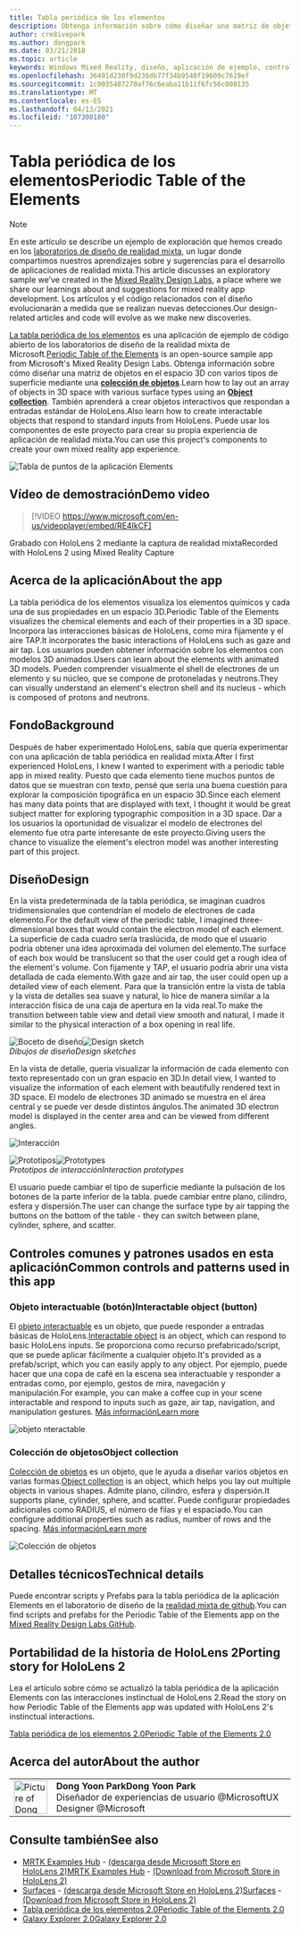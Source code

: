 ```yaml
---
title: Tabla periódica de los elementos
description: Obtenga información sobre cómo diseñar una matriz de objetos en el espacio 3D con varios tipos de superficie mediante una colección de objetos con la tabla periódica de la aplicación de ejemplo Elements.
author: cre8ivepark
ms.author: dongpark
ms.date: 03/21/2018
ms.topic: article
keywords: Windows Mixed Reality, diseño, aplicación de ejemplo, controles, MRTK, kit de herramientas de realidad mixta, Unity, aplicaciones de ejemplo, aplicaciones de ejemplo, código abierto, Microsoft Store, HoloLens, auriculares de realidad mixta, auriculares de realidad mixta de Windows, auriculares de realidad virtual
ms.openlocfilehash: 36491d230f9d236db77f34b9540f19609c7619ef
ms.sourcegitcommit: 1c9035487270af76c6eaba11b11f6fc56c008135
ms.translationtype: MT
ms.contentlocale: es-ES
ms.lasthandoff: 04/13/2021
ms.locfileid: "107300180"
---
```

# <a name="periodic-table-of-the-elements"></a><span data-ttu-id="e873c-104">Tabla periódica de los elementos</span><span class="sxs-lookup"><span data-stu-id="e873c-104">Periodic Table of the Elements</span></span>

>[!NOTE]
><span data-ttu-id="e873c-105">En este artículo se describe un ejemplo de exploración que hemos creado en los [laboratorios de diseño de realidad mixta](https://github.com/Microsoft/MRDesignLabs_Unity), un lugar donde compartimos nuestros aprendizajes sobre y sugerencias para el desarrollo de aplicaciones de realidad mixta.</span><span class="sxs-lookup"><span data-stu-id="e873c-105">This article discusses an exploratory sample we’ve created in the [Mixed Reality Design Labs](https://github.com/Microsoft/MRDesignLabs_Unity), a place where we share our learnings about and suggestions for mixed reality app development.</span></span> <span data-ttu-id="e873c-106">Los artículos y el código relacionados con el diseño evolucionarán a medida que se realizan nuevas detecciones.</span><span class="sxs-lookup"><span data-stu-id="e873c-106">Our design-related articles and code will evolve as we make new discoveries.</span></span>

<span data-ttu-id="e873c-107">[La tabla periódica de los elementos](https://github.com/Microsoft/MRDesignLabs_Unity_PeriodicTable) es una aplicación de ejemplo de código abierto de los laboratorios de diseño de la realidad mixta de Microsoft.</span><span class="sxs-lookup"><span data-stu-id="e873c-107">[Periodic Table of the Elements](https://github.com/Microsoft/MRDesignLabs_Unity_PeriodicTable) is an open-source sample app from Microsoft's Mixed Reality Design Labs.</span></span> <span data-ttu-id="e873c-108">Obtenga información sobre cómo diseñar una matriz de objetos en el espacio 3D con varios tipos de superficie mediante una **[colección de objetos](../../design/object-collection.md)**.</span><span class="sxs-lookup"><span data-stu-id="e873c-108">Learn how to lay out an array of objects in 3D space with various surface types using an **[Object collection](../../design/object-collection.md)**.</span></span> <span data-ttu-id="e873c-109">También aprenderá a crear objetos interactivos que respondan a entradas estándar de HoloLens.</span><span class="sxs-lookup"><span data-stu-id="e873c-109">Also learn how to create interactable objects that respond to standard inputs from HoloLens.</span></span> <span data-ttu-id="e873c-110">Puede usar los componentes de este proyecto para crear su propia experiencia de aplicación de realidad mixta.</span><span class="sxs-lookup"><span data-stu-id="e873c-110">You can use this project's components to create your own mixed reality app experience.</span></span>

![Tabla de puntos de la aplicación Elements](images/640px-periodictable-hero.jpg)

## <a name="demo-video"></a><span data-ttu-id="e873c-112">Vídeo de demostración</span><span class="sxs-lookup"><span data-stu-id="e873c-112">Demo video</span></span> 
> [!VIDEO https://www.microsoft.com/en-us/videoplayer/embed/RE4IkCF]

<span data-ttu-id="e873c-113">Grabado con HoloLens 2 mediante la captura de realidad mixta</span><span class="sxs-lookup"><span data-stu-id="e873c-113">Recorded with HoloLens 2 using Mixed Reality Capture</span></span>

## <a name="about-the-app"></a><span data-ttu-id="e873c-114">Acerca de la aplicación</span><span class="sxs-lookup"><span data-stu-id="e873c-114">About the app</span></span>

<span data-ttu-id="e873c-115">La tabla periódica de los elementos visualiza los elementos químicos y cada una de sus propiedades en un espacio 3D.</span><span class="sxs-lookup"><span data-stu-id="e873c-115">Periodic Table of the Elements visualizes the chemical elements and each of their properties in a 3D space.</span></span> <span data-ttu-id="e873c-116">Incorpora las interacciones básicas de HoloLens, como mira fijamente y el aire TAP.</span><span class="sxs-lookup"><span data-stu-id="e873c-116">It incorporates the basic interactions of HoloLens such as gaze and air tap.</span></span> <span data-ttu-id="e873c-117">Los usuarios pueden obtener información sobre los elementos con modelos 3D animados.</span><span class="sxs-lookup"><span data-stu-id="e873c-117">Users can learn about the elements with animated 3D models.</span></span> <span data-ttu-id="e873c-118">Pueden comprender visualmente el shell de electrones de un elemento y su núcleo, que se compone de protoneladas y neutrons.</span><span class="sxs-lookup"><span data-stu-id="e873c-118">They can visually understand an element's electron shell and its nucleus - which is composed of protons and neutrons.</span></span>

## <a name="background"></a><span data-ttu-id="e873c-119">Fondo</span><span class="sxs-lookup"><span data-stu-id="e873c-119">Background</span></span>

<span data-ttu-id="e873c-120">Después de haber experimentado HoloLens, sabía que quería experimentar con una aplicación de tabla periódica en realidad mixta.</span><span class="sxs-lookup"><span data-stu-id="e873c-120">After I first experienced HoloLens, I knew I wanted to experiment with a periodic table app in mixed reality.</span></span> <span data-ttu-id="e873c-121">Puesto que cada elemento tiene muchos puntos de datos que se muestran con texto, pensé que sería una buena cuestión para explorar la composición tipográfica en un espacio 3D.</span><span class="sxs-lookup"><span data-stu-id="e873c-121">Since each element has many data points that are displayed with text, I thought it would be great subject matter for exploring typographic composition in a 3D space.</span></span> <span data-ttu-id="e873c-122">Dar a los usuarios la oportunidad de visualizar el modelo de electrones del elemento fue otra parte interesante de este proyecto.</span><span class="sxs-lookup"><span data-stu-id="e873c-122">Giving users the chance to visualize the element's electron model was another interesting part of this project.</span></span>

## <a name="design"></a><span data-ttu-id="e873c-123">Diseño</span><span class="sxs-lookup"><span data-stu-id="e873c-123">Design</span></span>

<span data-ttu-id="e873c-124">En la vista predeterminada de la tabla periódica, se imaginan cuadros tridimensionales que contendrían el modelo de electrones de cada elemento.</span><span class="sxs-lookup"><span data-stu-id="e873c-124">For the default view of the periodic table, I imagined three-dimensional boxes that would contain the electron model of each element.</span></span> <span data-ttu-id="e873c-125">La superficie de cada cuadro sería traslúcida, de modo que el usuario podría obtener una idea aproximada del volumen del elemento.</span><span class="sxs-lookup"><span data-stu-id="e873c-125">The surface of each box would be translucent so that the user could get a rough idea of the element's volume.</span></span> <span data-ttu-id="e873c-126">Con fijamente y TAP, el usuario podría abrir una vista detallada de cada elemento.</span><span class="sxs-lookup"><span data-stu-id="e873c-126">With gaze and air tap, the user could open up a detailed view of each element.</span></span> <span data-ttu-id="e873c-127">Para que la transición entre la vista de tabla y la vista de detalles sea suave y natural, lo hice de manera similar a la interacción física de una caja de apertura en la vida real.</span><span class="sxs-lookup"><span data-stu-id="e873c-127">To make the transition between table view and detail view smooth and natural, I made it similar to the physical interaction of a box opening in real life.</span></span>

<span data-ttu-id="e873c-128">![Boceto de diseño](images/640px-sketch20170406.jpg)</span><span class="sxs-lookup"><span data-stu-id="e873c-128">![Design sketch](images/640px-sketch20170406.jpg)</span></span><br>
<span data-ttu-id="e873c-129">*Dibujos de diseño*</span><span class="sxs-lookup"><span data-stu-id="e873c-129">*Design sketches*</span></span>

<span data-ttu-id="e873c-130">En la vista de detalle, quería visualizar la información de cada elemento con texto representado con un gran espacio en 3D.</span><span class="sxs-lookup"><span data-stu-id="e873c-130">In detail view, I wanted to visualize the information of each element with beautifully rendered text in 3D space.</span></span> <span data-ttu-id="e873c-131">El modelo de electrones 3D animado se muestra en el área central y se puede ver desde distintos ángulos.</span><span class="sxs-lookup"><span data-stu-id="e873c-131">The animated 3D electron model is displayed in the center area and can be viewed from different angles.</span></span>

![Interacción](images/640px-periodictable-interaction.jpg)

<span data-ttu-id="e873c-133">![Prototipos](images/640px-periodictable-prototypes.jpg)</span><span class="sxs-lookup"><span data-stu-id="e873c-133">![Prototypes](images/640px-periodictable-prototypes.jpg)</span></span><br>
<span data-ttu-id="e873c-134">*Prototipos de interacción*</span><span class="sxs-lookup"><span data-stu-id="e873c-134">*Interaction prototypes*</span></span>

<span data-ttu-id="e873c-135">El usuario puede cambiar el tipo de superficie mediante la pulsación de los botones de la parte inferior de la tabla. puede cambiar entre plano, cilindro, esfera y dispersión.</span><span class="sxs-lookup"><span data-stu-id="e873c-135">The user can change the surface type by air tapping the buttons on the bottom of the table - they can switch between plane, cylinder, sphere, and scatter.</span></span>

## <a name="common-controls-and-patterns-used-in-this-app"></a><span data-ttu-id="e873c-136">Controles comunes y patrones usados en esta aplicación</span><span class="sxs-lookup"><span data-stu-id="e873c-136">Common controls and patterns used in this app</span></span>

### <a name="interactable-object-button"></a><span data-ttu-id="e873c-137">Objeto interactuable (botón)</span><span class="sxs-lookup"><span data-stu-id="e873c-137">Interactable object (button)</span></span>

<span data-ttu-id="e873c-138">El [objeto interactuable](../../design/interactable-object.md) es un objeto, que puede responder a entradas básicas de HoloLens.</span><span class="sxs-lookup"><span data-stu-id="e873c-138">[Interactable object](../../design/interactable-object.md) is an object, which can respond to basic HoloLens inputs.</span></span> <span data-ttu-id="e873c-139">Se proporciona como recurso prefabricado/script, que se puede aplicar fácilmente a cualquier objeto.</span><span class="sxs-lookup"><span data-stu-id="e873c-139">It's provided as a prefab/script, which you can easily apply to any object.</span></span> <span data-ttu-id="e873c-140">Por ejemplo, puede hacer que una copa de café en la escena sea interactuable y responder a entradas como, por ejemplo, gestos de mira, navegación y manipulación.</span><span class="sxs-lookup"><span data-stu-id="e873c-140">For example, you can make a coffee cup in your scene interactable and respond to inputs such as gaze, air tap, navigation, and manipulation gestures.</span></span> [<span data-ttu-id="e873c-141">Más información</span><span class="sxs-lookup"><span data-stu-id="e873c-141">Learn more</span></span>](../../design/interactable-object.md)

![objeto nteractable](images/640px-periodictable-interactableobject.jpg)

### <a name="object-collection"></a><span data-ttu-id="e873c-143">Colección de objetos</span><span class="sxs-lookup"><span data-stu-id="e873c-143">Object collection</span></span>

<span data-ttu-id="e873c-144">[Colección de objetos](../../design/object-collection.md) es un objeto, que le ayuda a diseñar varios objetos en varias formas.</span><span class="sxs-lookup"><span data-stu-id="e873c-144">[Object collection](../../design/object-collection.md) is an object, which helps you lay out multiple objects in various shapes.</span></span> <span data-ttu-id="e873c-145">Admite plano, cilindro, esfera y dispersión.</span><span class="sxs-lookup"><span data-stu-id="e873c-145">It supports plane, cylinder, sphere, and scatter.</span></span> <span data-ttu-id="e873c-146">Puede configurar propiedades adicionales como RADIUS, el número de filas y el espaciado.</span><span class="sxs-lookup"><span data-stu-id="e873c-146">You can configure additional properties such as radius, number of rows and the spacing.</span></span> [<span data-ttu-id="e873c-147">Más información</span><span class="sxs-lookup"><span data-stu-id="e873c-147">Learn more</span></span>](../../design/object-collection.md)

![Colección de objetos](images/640px-periodictable-collections.jpg)

## <a name="technical-details"></a><span data-ttu-id="e873c-149">Detalles técnicos</span><span class="sxs-lookup"><span data-stu-id="e873c-149">Technical details</span></span>

<span data-ttu-id="e873c-150">Puede encontrar scripts y Prefabs para la tabla periódica de la aplicación Elements en el laboratorio de diseño de la [realidad mixta de github](https://github.com/Microsoft/MRDesignLabs_Unity_PeriodicTable).</span><span class="sxs-lookup"><span data-stu-id="e873c-150">You can find scripts and prefabs for the Periodic Table of the Elements app on the [Mixed Reality Design Labs GitHub](https://github.com/Microsoft/MRDesignLabs_Unity_PeriodicTable).</span></span>

## <a name="porting-story-for-hololens-2"></a><span data-ttu-id="e873c-151">Portabilidad de la historia de HoloLens 2</span><span class="sxs-lookup"><span data-stu-id="e873c-151">Porting story for HoloLens 2</span></span>

<span data-ttu-id="e873c-152">Lea el artículo sobre cómo se actualizó la tabla periódica de la aplicación Elements con las interacciones instinctual de HoloLens 2.</span><span class="sxs-lookup"><span data-stu-id="e873c-152">Read the story on how Periodic Table of the Elements app was updated with HoloLens 2's instinctual interactions.</span></span>

[<span data-ttu-id="e873c-153">Tabla periódica de los elementos 2.0</span><span class="sxs-lookup"><span data-stu-id="e873c-153">Periodic Table of the Elements 2.0</span></span>](https://medium.com/@dongyoonpark/bringing-the-periodic-table-of-the-elements-app-to-hololens-2-with-mrtk-v2-a6e3d8362158)




## <a name="about-the-author"></a><span data-ttu-id="e873c-154">Acerca del autor</span><span class="sxs-lookup"><span data-stu-id="e873c-154">About the author</span></span>

<table style="border-collapse:collapse" padding-left="0px">
<tr>
<td style="border-style: none" width="60px"><img alt="Picture of Dong Yoon Park" width="60" height="60" src="images/dongyoonpark.jpg"></td>
<td style="border-style: none"><span data-ttu-id="e873c-155"><b>Dong Yoon Park</b></span><span class="sxs-lookup"><span data-stu-id="e873c-155"><b>Dong Yoon Park</b></span></span><br><span data-ttu-id="e873c-156">Diseñador de experiencias de usuario @Microsoft</span><span class="sxs-lookup"><span data-stu-id="e873c-156">UX Designer @Microsoft</span></span></td>
</tr>
</table>

## <a name="see-also"></a><span data-ttu-id="e873c-157">Consulte también</span><span class="sxs-lookup"><span data-stu-id="e873c-157">See also</span></span>

* <span data-ttu-id="e873c-158">[MRTK Examples Hub](https://docs.microsoft.com/windows/mixed-reality/mrtk-unity/features/example-scenes/example-hub) - [(descarga desde Microsoft Store en HoloLens 2)](https://www.microsoft.com/en-us/p/mrtk-examples-hub/9mv8c39l2sj4)</span><span class="sxs-lookup"><span data-stu-id="e873c-158">[MRTK Examples Hub](https://docs.microsoft.com/windows/mixed-reality/mrtk-unity/features/example-scenes/example-hub) - [(Download from Microsoft Store in HoloLens 2)](https://www.microsoft.com/en-us/p/mrtk-examples-hub/9mv8c39l2sj4)</span></span>
* <span data-ttu-id="e873c-159">[Surfaces](sampleapp-surfaces.md) - [(descarga desde Microsoft Store en HoloLens 2)](https://www.microsoft.com/en-us/p/surfaces/9nvkpv3sk3x0)</span><span class="sxs-lookup"><span data-stu-id="e873c-159">[Surfaces](sampleapp-surfaces.md) - [(Download from Microsoft Store in HoloLens 2)](https://www.microsoft.com/en-us/p/surfaces/9nvkpv3sk3x0)</span></span>
* [<span data-ttu-id="e873c-160">Tabla periódica de los elementos 2.0</span><span class="sxs-lookup"><span data-stu-id="e873c-160">Periodic Table of the Elements 2.0</span></span>](https://medium.com/@dongyoonpark/bringing-the-periodic-table-of-the-elements-app-to-hololens-2-with-mrtk-v2-a6e3d8362158)
* [<span data-ttu-id="e873c-161">Galaxy Explorer 2.0</span><span class="sxs-lookup"><span data-stu-id="e873c-161">Galaxy Explorer 2.0</span></span>](galaxy-explorer-update.md)
